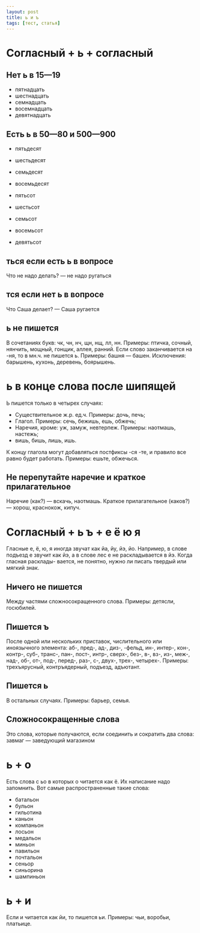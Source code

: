 ```yaml
---
layout: post
title: ь и ъ
tags: [тест, статья]
---
```


# Согласный + ь + согласный

## Нет ь в 15—19
- пятнадцать
- шестнадцать
- семнадцать
- восемнадцать
- девятнадцать

## Есть ь в 50—80 и 500—900
- пятьдесят
- шестьдесят
- семьдесят
- восемьдесят

- пятьсот
- шестьсот
- семьсот
- восемьсот
- девятьсот

## ться если есть ь в вопросе
Что не надо делать? — не надо ругаться

## тся если нет ь в вопросе
Что Саша делает? — Саша ругается

## ь не пишется
В сочетаниях букв: чк, чн, нч, щн, нщ, лл, нн. Примеры: птичка, сочный, нянчить,
мощный, гонщик, аллея, ранний.
Если слово заканчивается на -ня, то в мн.ч. не пишется ь. Примеры: башня —
башен. Исключения: барышень, кухонь, деревень, боярышень.

# ь в конце слова после шипящей
Ь пишется только в четырех случаях:
- Существительное ж.р. ед.ч. Примеры: дочь, печь;
- Глагол. Примеры: сечь, бежишь, ешь, обжечь;
- Наречия, кроме: уж, замуж, невтерпеж. Примеры: наотмашь, настежь;
- вишь, бишь, лишь, ишь.

К концу глагола могут добавляться постфиксы -ся -те, и правило все равно будет работать. Примеры: ешьте, обжечься.

## Не перепутайте наречие и краткое прилагательное
Наречие (как?) — вскачь, наотмашь.
Краткое прилагательное (каков?) — хорош, краснокож, кипуч.

# Согласный + ь ъ + е ё ю я
Гласные е, ё, ю, я иногда звучат как йа, йу, йэ, йо. Например, в слове подъезд е
звучит как йэ, а в слове лес е не раскладывается в йэ. Когда гласная расклады- вается, не понятно, нужно ли писать твердый или мягкий знак.

## Ничего не пишется
Между частями сложносокращенного слова. Примеры: детясли, госюбилей.

## Пишется ъ
После одной или нескольких приставок, числительного или иноязычного элемента: аб-, пред-, ад-, диз-, -фельд, ин-, интер-, кон-, контр-, суб-, транс-, пан-, пост-, интр-, сверх-, без-, в-, вз-, из-, меж-, над-, об-, от-, под-, перед-, раз-, с-, двух-, трех-, четырех-. Примеры: трехъярусный, контръядерный, подъезд, адъютант.

## Пишется ь
В остальных случаях. Примеры: барьер, семья.

## Сложносокращенные слова
Это слова, которые получаются, если соединить и сократить два слова:
завмаг — заведующий магазином

# ь + о
Есть слова с ьо в которых о читается как ё. Их написание надо запомнить. Вот самые распространенные такие слова:
- батальон
- бульон
- гильотина
- каньон
- компаньон
- лосьон
- медальон
- миньон
- павильон
- почтальон
- сеньор
- синьорина
- шампиньон

# ь + и
Если и читается как йи, то пишется ьи. Примеры: чьи, воробьи, платьице.